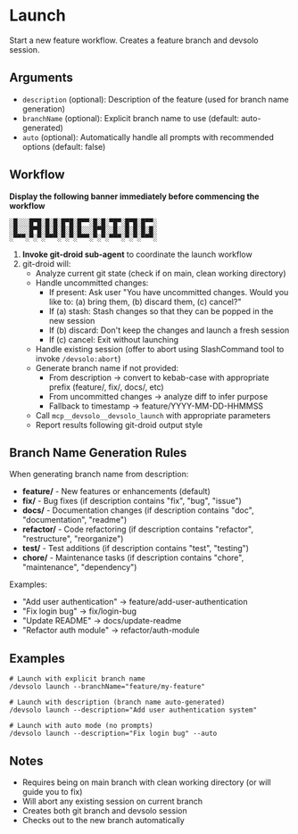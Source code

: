 # Launch

Start a new feature workflow. Creates a feature branch and devsolo session.

## Arguments

- `description` (optional): Description of the feature (used for branch name generation)
- `branchName` (optional): Explicit branch name to use (default: auto-generated)
- `auto` (optional): Automatically handle all prompts with recommended options (default: false)

## Workflow

**Display the following banner immediately before commencing the workflow**

```
░█░░░█▀█░█░█░█▀█░█▀▀░█░█░▀█▀░█▀█░█▀▀░
░█░░░█▀█░█░█░█░█░█░░░█▀█░░█░░█░█░█░█░
░▀▀▀░▀░▀░▀▀▀░▀░▀░▀▀▀░▀░▀░▀▀▀░▀░▀░▀▀▀░
```
1. **Invoke git-droid sub-agent** to coordinate the launch workflow
2. git-droid will:
   - Analyze current git state (check if on main, clean working directory)
   - Handle uncommitted changes:
     - If present: Ask user "You have uncommitted changes. Would you like to: (a) bring them, (b) discard them, (c) cancel?"
     - If (a) stash: Stash changes so that they can be popped in the new session
     - If (b) discard: Don't keep the changes and launch a fresh session
     - If (c) cancel: Exit without launching
   - Handle existing session (offer to abort using SlashCommand tool to invoke `/devsolo:abort`)
   - Generate branch name if not provided:
     - From description → convert to kebab-case with appropriate prefix (feature/, fix/, docs/, etc)
     - From uncommitted changes → analyze diff to infer purpose
     - Fallback to timestamp → feature/YYYY-MM-DD-HHMMSS
   - Call `mcp__devsolo__devsolo_launch` with appropriate parameters
   - Report results following git-droid output style

## Branch Name Generation Rules

When generating branch name from description:
- **feature/** - New features or enhancements (default)
- **fix/** - Bug fixes (if description contains "fix", "bug", "issue")
- **docs/** - Documentation changes (if description contains "doc", "documentation", "readme")
- **refactor/** - Code refactoring (if description contains "refactor", "restructure", "reorganize")
- **test/** - Test additions (if description contains "test", "testing")
- **chore/** - Maintenance tasks (if description contains "chore", "maintenance", "dependency")

Examples:
- "Add user authentication" → feature/add-user-authentication
- "Fix login bug" → fix/login-bug
- "Update README" → docs/update-readme
- "Refactor auth module" → refactor/auth-module

## Examples

```
# Launch with explicit branch name
/devsolo launch --branchName="feature/my-feature"

# Launch with description (branch name auto-generated)
/devsolo launch --description="Add user authentication system"

# Launch with auto mode (no prompts)
/devsolo launch --description="Fix login bug" --auto
```

## Notes

- Requires being on main branch with clean working directory (or will guide you to fix)
- Will abort any existing session on current branch
- Creates both git branch and devsolo session
- Checks out to the new branch automatically
